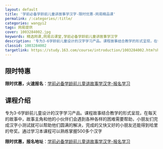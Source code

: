 ```yaml
---
layout: default
title: '学前必备学龄前儿童讲故事学汉字-限时优惠-网易精品课'
permalink: /:categories/:title/
categories: wangyi2
tags: 网易提供
cover: 1003284002.jpg
keywords: 精选网课,网易云课堂,学前必备学龄前儿童讲故事学汉字
description: '专为3-6学龄前儿童设计的汉字学习产品。课程故事结合教学的形式呈现，在每天的故事中，故事主角和他的小伙伴们会遇到各种各样'
classid: 1003284002
targetlink: https://study.163.com/course/introduction/1003284002.htm?share=1&shareId=1025206652&utm_campaign=share&utm_medium=iphoneShare&utm_source=&utm_u=1025206652
---
```


## 限时特惠

**限时优惠，火速报名**：[学前必备学龄前儿童讲故事学汉字-报名学习](https://study.163.com/course/introduction/1003284002.htm?share=1&shareId=1025206652&utm_campaign=share&utm_medium=iphoneShare&utm_source=&utm_u=1025206652)

## 课程介绍

专为3-6学龄前儿童设计的汉字学习产品。课程故事结合教学的形式呈现，在每天的故事中，故事主角和他的小伙伴们会遇到各种各样的困难需要帮助，小朋友们完成汉字小测试就可以帮助他们圆满的解决，完成的又快又好的小朋友还能得到哈里的夸奖。通过学习本课程可以熟练掌握500多个汉字

**限时优惠，报名地址**：[学前必备学龄前儿童讲故事学汉字-报名学习](https://study.163.com/course/introduction/1003284002.htm?share=1&shareId=1025206652&utm_campaign=share&utm_medium=iphoneShare&utm_source=&utm_u=1025206652)

